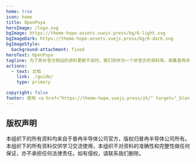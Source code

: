 ```yaml
---
home: true
icon: home
title: OpenPuya
heroImage: /logo.svg
bgImage: https://theme-hope-assets.vuejs.press/bg/6-light.svg
bgImageDark: https://theme-hope-assets.vuejs.press/bg/6-dark.svg
bgImageStyle:
  background-attachment: fixed
heroText: OpenPuya
tagline: 为了弥补官方网站的资料更新不及时，我们将作为一个非官方的资料库，收集普冉半导体公司的产品资料。
actions:
  - text: 文档
    link: ./guide/
    type: primary

copyright: false
footer: 使用 <a href="https://theme-hope.vuejs.press/zh/" target="_blank">VuePress Theme Hope</a> 主题 | CC-BY_SA 4.0 协议, 版权所有 © 2023-present OpenPuya
---
```


## 版权声明

本组织下的所有资料均来自于普冉半导体公司官方，版权归普冉半导体公司所有。本组织下的所有资料仅供学习交流使用，本组织不对资料的准确性和完整性做任何保证，亦不承担任何法律责任。如有侵权，请联系我们删除。
